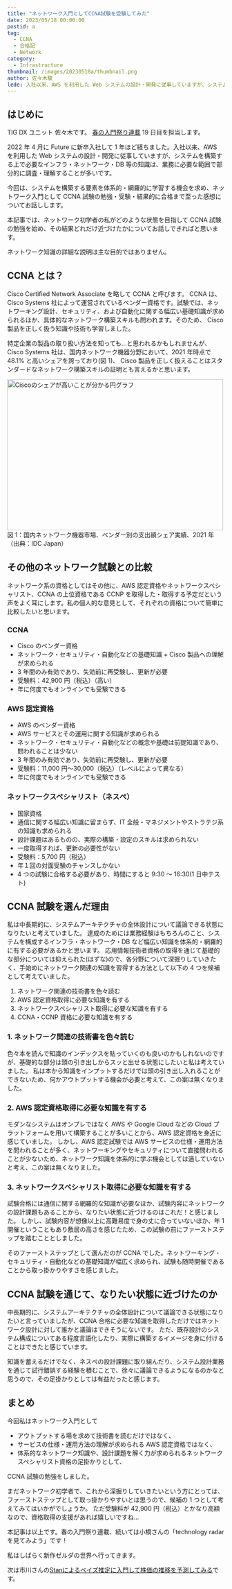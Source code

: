```yaml
---
title: "ネットワーク入門としてCCNA試験を受験してみた"
date: 2023/05/18 00:00:00
postid: a
tag:
  - CCNA
  - 合格記
  - Network
category:
  - Infrastructure
thumbnail: /images/20230518a/thumbnail.png
author: 佐々木駿
lede: 入社以来、AWS を利用した Web システムの設計・開発に従事していますが、システムを構築する上で必要なインフラ・ネットワーク・DB 等の知識は、業務に必要な範囲で部分的に調査・理解することが多いです。システムを構築する要素を体系的・網羅的に学習する機会を求め、ネットワーク入門として CCNA 試験の勉強・受験・結果的に合格まで至った感想についてお話しします。
---
```

## はじめに

TIG DX ユニット 佐々木です。
[春の入門祭り連載](/articles/20230417a/) 19 日目を担当します。

2022 年 4 月に Future に新卒入社して 1 年ほど経ちました。入社以来、AWS を利用した Web システムの設計・開発に従事していますが、システムを構築する上で必要なインフラ・ネットワーク・DB 等の知識は、業務に必要な範囲で部分的に調査・理解することが多いです。

今回は、システムを構築する要素を体系的・網羅的に学習する機会を求め、ネットワーク入門として CCNA 試験の勉強・受験・結果的に合格まで至った感想についてお話しします。

本記事では、ネットワーク初学者の私がどのような状態を目指して CCNA 試験の勉強を始め、その結果どれだけ近づけたかについてお話しできればと思います。

ネットワーク知識の詳細な説明は主な目的ではありません。

## CCNA とは？

Cisco Certified Network Associate を略して CCNA と呼びます。 CCNA は、Cisco Systems 社によって運営されているベンダー資格です。試験では、ネットワーキング設計、セキュリティ、および自動化に関する幅広い基礎知識が求められるほか、具体的なネットワーク構築スキルも問われます。そのため、 Cisco 製品を正しく扱う知識や技術も学習しました。

特定企業の製品の取り扱い方法を知っても...と思われるかもしれませんが、Cisco Systems 社は、国内ネットワーク機器分野において、2021 年時点で 48.1% と高いシェアを誇っており(図 1)、 Cisco 製品を正しく扱えることはスタンダードなネットワーク構築スキルの証明とも言えるかと思います。

<img src="/images/20230518a/image.png" alt="Ciscoのシェアが高いことが分かる円グラフ" width="500" height="348" loading="lazy">
図 1：国内ネットワーク機器市場、ベンダー別の支出額シェア実績、2021 年（出典：IDC Japan）

## その他のネットワーク試験との比較

ネットワーク系の資格としてはその他に、AWS 認定資格やネットワークスペシャリスト、CCNA の上位資格である CCNP を取得した・取得する予定だという声をよく耳にします。私の個人的な意見として、それぞれの資格について簡単に比較したいと思います。

### CCNA

- Cisco のベンダー資格
- ネットワーク・セキュリティ・自動化などの基礎知識 + Cisco 製品への理解が求められる
- 3 年間のみ有効であり、失効前に再受験し、更新が必要
- 受験料：42,900 円（税込）（高い）
- 年に何度でもオンラインでも受験できる

### AWS 認定資格

- AWS のベンダー資格
- AWS サービスとその運用に関する知識が求められる
- ネットワーク・セキュリティ・自動化などの概念や基礎は前提知識であり、問われることは少ない
- 3 年間のみ有効であり、失効前に再受験し、更新が必要
- 受験料：11,000 円〜30,000（税込）（レベルによって異なる）
- 年に何度でもオンラインでも受験できる

### ネットワークスペシャリスト（ネスぺ）

- 国家資格
- 通信に関する幅広い知識に留まらず、IT 全般・マネジメントやストラテジ系の知識も求められる
- 設計課題はあるものの、実際の構築・設定のスキルは求められない
- 一度取得すれば、更新の必要性がない
- 受験料：5,700 円（税込）
- 年１回の対面受験のチャンスしかない
- 4 つの試験に合格する必要があり、時間にすると 9:30 ～ 16:30(1 日中テスト)

## CCNA 試験を選んだ理由

私は中長期的に、システムアーキテクチャの全体設計について議論できる状態になりたいと考えていました。
達成のためには業務経験はもちろんのこと、システムを構成するインフラ・ネットワーク・DB など幅広い知識を体系的・網羅的に有する必要があるかと思います。
応用情報技術者資格の取得を通じて基礎的な部分については抑えられた(はずな)ので、各分野について深掘りしていきたく、手始めにネットワーク関連の知識を習得する方法として以下の 4 つを候補として考えていました。

1. ネットワーク関連の技術書を色々読む
1. AWS 認定資格取得に必要な知識を有する
1. ネットワークスペシャリスト取得に必要な知識を有する
1. CCNA・CCNP 資格に必要な知識を有する

### 1. ネットワーク関連の技術書を色々読む

色々本を読んで知識のインデックスを貼っていくのも良いのかもしれないのですが、基礎的な部分は頭の引き出しからスッと出せる状態にしたいと私は考えていました。
私は本から知識をインプットするだけでは頭の引き出し入れることができないため、何かアウトプットする機会が必要と考えて、この案は無くなりました。

### 2. AWS 認定資格取得に必要な知識を有する

モダンなシステムはオンプレではなく AWS や Google Cloud などの Cloud プラットフォームを用いて構築することが多いことから、AWS 認定資格を身近に感じていました。
しかし、AWS 認定試験では AWS サービスの仕様・運用方法を問われることが多く、ネットワーキングやセキュリティについて直接問われることが少ないため、ネットワーク知識を体系的に学ぶ機会としては適していないと考え、この案は無くなりました。

### 3. ネットワークスペシャリスト取得に必要な知識を有する

試験合格には通信に関する網羅的な知識が必要なほか、試験内容にネットワークの設計課題もあることから、なりたい状態に近づけるのはこれだ！と感じました。
しかし、試験内容が想像以上に高難易度で身の丈に合っていないほか、年 1 開催ということもあり敷居の高さを感じたため、この試験の前にファーストステップを踏むこととしました。

そのファーストステップとして選んだのが CCNA でした。ネットワーキング・セキュリティ・自動化などの基礎知識が幅広く求められ、試験も随時開催であることから取っ掛かりやすさを感じました。

## CCNA 試験を通じて、なりたい状態に近づけたのか

中長期的に、システムアーキテクチャの全体設計について議論できる状態になりたいと言っていましたが、CCNA 合格に必要な知識を取得しただけではネットワーク設計に対して誰かと議論はできそうにないです。
ただ、既存設計のシステム構成についてある程度言語化したり、実際に構築するイメージを身に付けることはできたと感じています。

知識を蓄えるだけでなく、ネスぺの設計課題に取り組んだり、システム設計業務を通じて試行錯誤する経験を積むことで、徐々に議論できるようになるのかなと思うので、その足掛かりとしては有益だったと感じます。

## まとめ

今回私はネットワーク入門として

- アウトプットする場を求めて技術書を読むだけではなく、
- サービスの仕様・運用方法の理解が求められる AWS 認定資格ではなく、
- 体系的なネットワーク知識や、設計課題を解く力が求められるネットワークスペシャリスト資格の足掛かりとして、

CCNA 試験の勉強をしました。

まだネットワーク初学者で、これから深掘りしていきたいという方にとっては、
ファーストステップとして取っ掛かりやすいとは思うので、候補の 1 つとして考えてみてはいかがでしょうか。
ただ受験料が 42,900 円（税込）とかなり高額なので、資格取得の支援があれば嬉しいですね...

本記事は以上です。春の入門祭り連載、続いては小橋さんの「technology radar を見てみよう」です！

私はしばらく新作ゼルダの世界へ行ってきます。

次は市川さんの[Stanによるベイズ推定に入門して株価の推移を予測してみる](/articles/20230522a/)です。
